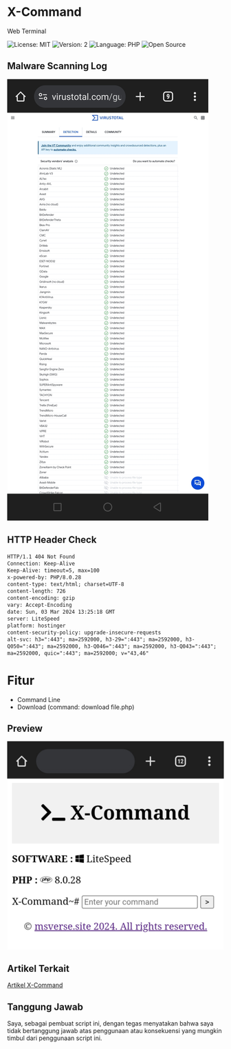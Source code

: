 # X-Command
Web Terminal

![License: MIT](https://img.shields.io/badge/License-MIT-blue.svg)
![Version: 2](https://img.shields.io/badge/Version-2-green.svg)
![Language: PHP](https://img.shields.io/badge/Language-PHP-blue.svg)
![Open Source](https://img.shields.io/badge/Open%20Source-Yes-green.svg)

Malware Scanning Log
-------
![Malware Scanning Log](Picsart_24-03-03_20-58-46-181.jpg) 

HTTP Header Check
-------
```
HTTP/1.1 404 Not Found
Connection: Keep-Alive
Keep-Alive: timeout=5, max=100
x-powered-by: PHP/8.0.28
content-type: text/html; charset=UTF-8
content-length: 726
content-encoding: gzip
vary: Accept-Encoding
date: Sun, 03 Mar 2024 13:25:18 GMT
server: LiteSpeed
platform: hostinger
content-security-policy: upgrade-insecure-requests
alt-svc: h3=":443"; ma=2592000, h3-29=":443"; ma=2592000, h3-Q050=":443"; ma=2592000, h3-Q046=":443"; ma=2592000, h3-Q043=":443"; ma=2592000, quic=":443"; ma=2592000; v="43,46"
```

# Fitur
- Command Line
- Download (command: download file.php)

## Preview
![X-Command Preview](Picsart_24-03-03_16-03-18-967.jpg) 

## Artikel Terkait
[Artikel X-Command](https://www.msverse.site)

## Tanggung Jawab
Saya, sebagai pembuat script ini, dengan tegas menyatakan bahwa saya tidak bertanggung jawab atas penggunaan atau konsekuensi yang mungkin timbul dari penggunaan script ini.
